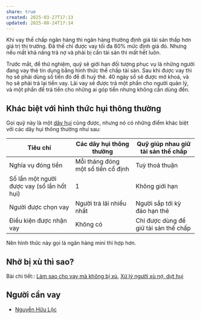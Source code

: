 ```yaml
---
share: true
created: 2025-03-27T17:13
updated: 2025-08-24T17:14
---
```

Khi vay thế chấp ngân hàng thì ngân hàng thường định giá tài sản thấp hơn giá trị thị trường. Đã thế chỉ được vay tối đa 80% mức định giá đó. Nhưng nếu mất khả năng trả nợ và phải bị cấn tài sản thì mất hết luôn.

Trước mắt, để thử nghiệm, quỹ sẽ giới hạn đối tượng phục vụ là những người đang vay thẻ tín dụng bằng hình thức thế chấp tài sản. Sau khi được vay thì họ sẽ phải dùng số tiền đó để đi huỷ thẻ. 40 ngày sổ sẽ được mở khoá, và họ sẽ phải trả lại tiền vay. Lãi vay sẽ được trả một phần cho người quản lý, và một phần để trả tiền cho những ai góp tiền nhưng không cần dùng đến.

## Khác biệt với hình thức hụi thông thường
Gọi quỹ này là một [dây hụi](../../../../%F0%9F%93%9CT%C3%A0i%20nguy%C3%AAn/Ch%E1%BB%8Dn%20s%E1%BA%A3n%20ph%E1%BA%A9m%20ph%C3%B9%20h%E1%BB%A3p/C%C3%A1c%20d%E1%BB%8Bch%20v%E1%BB%A5%20cho%20vay%20t%C3%ADn%20ch%E1%BA%A5p/T%E1%BB%95%20ch%E1%BB%A9c%20t%C3%A0i%20ch%C3%ADnh%20vi%20m%C3%B4/D%C3%A2y%20h%E1%BB%A5i.md) cũng được, nhưng nó có những điểm khác biệt với các dây hụi thông thường như sau:

| Tiêu chí                                   | Các dây hụi thông thường           | Quỹ giúp nhau giữ tài sản thế chấp    |
| ------------------------------------------ | ---------------------------------- | ------------------------------------- |
| Nghĩa vụ đóng tiền                         | Mỗi tháng đóng một số tiền cố định | Tuỳ thoả thuận                        |
| Số lần một người được vay (số lần hốt hụi) | 1                                  | Không giới hạn                        |
| Người được chọn vay                        | Người trả lãi nhiều nhất           | Người sắp tới kỳ đáo hạn thẻ          |
| Điều kiện được nhận vay                    | Không có                           | Chỉ được dùng để giữ tài sản thế chấp |

Nên hình thức này gọi là ngân hàng mini thì hợp hơn.

## Nhỡ bị xù thì sao?
Bài chi tiết:: [Làm sao cho vay mà không bị xù](../../T%C3%A0i%20li%E1%BB%87u/L%C3%A0m%20sao%20cho%20vay%20m%C3%A0%20kh%C3%B4ng%20b%E1%BB%8B%20x%C3%B9.md), [Xử lý người xù nợ, dựt hụi](../../T%C3%A0i%20li%E1%BB%87u/X%E1%BB%AD%20l%C3%BD%20ng%C6%B0%E1%BB%9Di%20x%C3%B9%20n%E1%BB%A3,%20d%E1%BB%B1t%20h%E1%BB%A5i.md)

## Người cần vay
- [Nguyễn Hữu Lộc](../../Ng%C6%B0%E1%BB%9Di%20th%E1%BB%A5%20h%C6%B0%E1%BB%9Fng/Nguy%E1%BB%85n%20H%E1%BB%AFu%20L%E1%BB%99c.md)